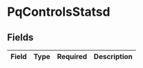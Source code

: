 # PqControlsStatsd


## Fields

| Field       | Type        | Required    | Description |
| ----------- | ----------- | ----------- | ----------- |